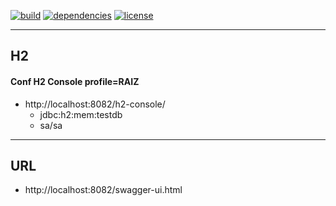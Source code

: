 [![build](https://img.shields.io/badge/build-passing-green.svg)]()
[![dependencies](https://img.shields.io/badge/springboot-v2.3.3-blue.svg)]()
[![license](https://shields.io/badge/license-Mercadona.Test.proyect-blue)]()

---

## H2

#### Conf H2 Console profile=RAIZ 
 - http://localhost:8082/h2-console/
    - jdbc:h2:mem:testdb
    - sa/sa
   
---
## URL
- http://localhost:8082/swagger-ui.html
